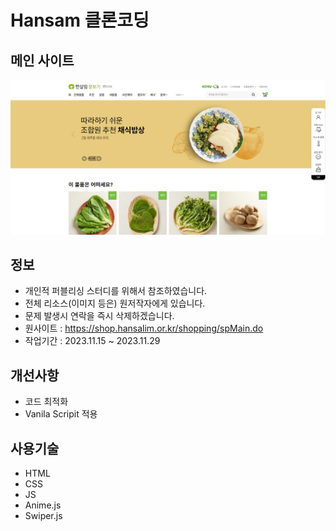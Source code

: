 # Hansam 클론코딩

 ## 메인 사이트
<a href="https://hansam-nn9806iik-devstrcats-projects.vercel.app/" target="_blank">![이미지](images/mainsite.png)
</a>

## 정보

- 개인적 퍼블리싱 스터디를 위해서 참조하였습니다.
- 전체 리소스(이미지 등은) 원저작자에게 있습니다.
- 문제 발생시 연락을 즉시 삭제하겠습니다.
- 원사이트 : https://shop.hansalim.or.kr/shopping/spMain.do
- 작업기간 : 2023.11.15 ~ 2023.11.29

## 개선사항

- 코드 최적화
- Vanila Scripit 적용

## 사용기술

- HTML
- CSS
- JS
- Anime.js
- Swiper.js